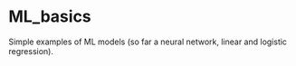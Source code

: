 # ML_basics
 Simple examples of ML models (so far a neural network, linear and logistic regression).
